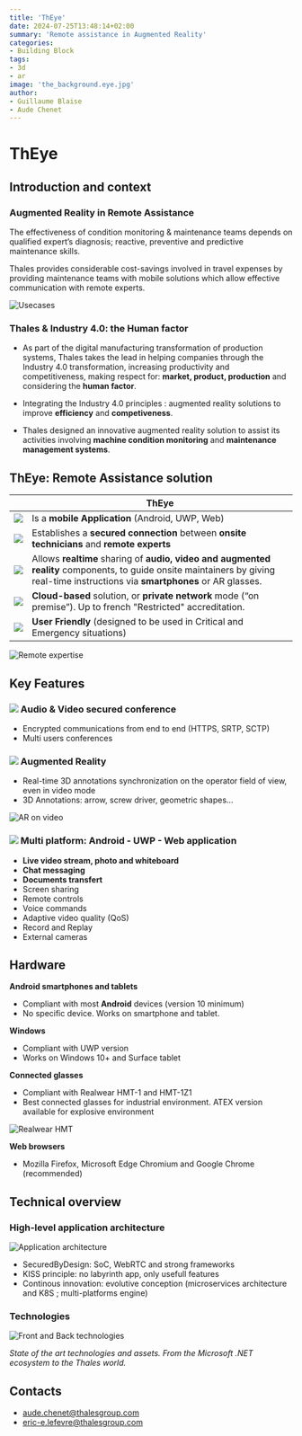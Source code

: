 ```yaml
---
title: 'ThEye'
date: 2024-07-25T13:48:14+02:00
summary: 'Remote assistance in Augmented Reality'
categories: 
- Building Block
tags:
- 3d
- ar
image: 'the_background.eye.jpg'
author: 
- Guillaume Blaise
- Aude Chenet
---
```


# ThEye

## Introduction and context

### Augmented Reality in Remote Assistance

The effectiveness of condition monitoring & maintenance teams depends on qualified expert’s diagnosis; reactive, preventive and predictive maintenance skills.

Thales provides considerable cost-savings involved in travel expenses by providing maintenance teams with mobile solutions which allow effective communication with remote experts.

![Usecases](the_usecases.png)

### Thales & Industry 4.0: the Human factor

- As part of the digital manufacturing transformation of production systems, Thales takes the lead in helping companies through the Industry 4.0 transformation, increasing productivity and competitiveness, making respect for: **market, product, production** and considering the **human factor**. 

- Integrating the Industry 4.0 principles : augmented reality solutions to improve **efficiency** and **competiveness**.

- Thales designed an innovative augmented reality solution to assist its activities involving **machine condition monitoring** and **maintenance management systems**.

## ThEye: Remote Assistance solution

|       | ThEye |
|:-----:|-------|
| ![](the_icon_android.png) | Is a **mobile Application** (Android, UWP, Web) |
| ![](the_icon_lock.png) | Establishes a **secured connection** between **onsite technicians** and **remote experts** |
| ![](the_icon_speed.png) | Allows **realtime** sharing of **audio, video and augmented reality** components, to guide onsite maintainers by giving real-time instructions via **smartphones** or AR glasses. |
| ![](the_icon_server.png) | **Cloud-based** solution, or **private network** mode (“on premise”). Up to french "Restricted" accreditation. |
| ![](the_icon_user.png) | **User Friendly** (designed to be used in Critical and Emergency situations) |

![Remote expertise](the_remote_expert.png)

## Key Features

### ![](the_icon_cam.png) Audio & Video secured conference
- Encrypted communications from end to end (HTTPS, SRTP, SCTP)
- Multi users conferences

### ![](the_icon_cube.png) Augmented Reality
- Real-time 3D annotations synchronization on the operator field of view, even in video mode
- 3D Annotations: arrow, screw driver, geometric shapes...

![AR on video](the_ar_on_video.png)

### ![](the_icon_android.png) Multi platform: Android - UWP - Web application
- **Live video stream, photo and whiteboard**
- **Chat messaging**
- **Documents transfert**
- Screen sharing
- Remote controls
- Voice commands
- Adaptive video quality (QoS)
- Record and Replay
- External cameras

## Hardware

**Android smartphones and tablets**
- Compliant with most **Android** devices (version 10 minimum)
- No specific device. Works on smartphone and tablet.

**Windows**
- Compliant with UWP version
- Works on Windows 10+ and Surface tablet

**Connected glasses**
- Compliant with Realwear HMT-1 and HMT-1Z1
- Best connected glasses for industrial environment. ATEX version available for explosive environment

![Realwear HMT](the_rw.png)

**Web browsers**
- Mozilla Firefox, Microsoft Edge Chromium and Google Chrome (recommended)

## Technical overview

### High-level application architecture

![Application architecture](the_app_archi.png)

- SecuredByDesign: SoC, WebRTC and strong frameworks
- KISS principle: no labyrinth app, only usefull features
- Continous innovation: evolutive conception (microservices architecture and K8S ; multi-platforms engine)

### Technologies

![Front and Back technologies](the_technos.png)

*State of the art technologies and assets. From the Microsoft .NET ecosystem to the Thales world.*

## Contacts

- aude.chenet@thalesgroup.com
- eric-e.lefevre@thalesgroup.com
